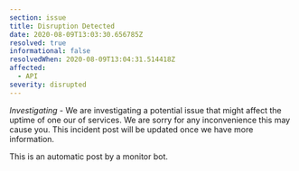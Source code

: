 ```yaml
---
section: issue
title: Disruption Detected
date: 2020-08-09T13:03:30.656785Z
resolved: true
informational: false
resolvedWhen: 2020-08-09T13:04:31.514418Z
affected:
  - API
severity: disrupted
---
```

*Investigating* - We are investigating a potential issue that might affect the uptime of one our of services. We are sorry for any inconvenience this may cause you. This incident post will be updated once we have more information.

This is an automatic post by a monitor bot.
        